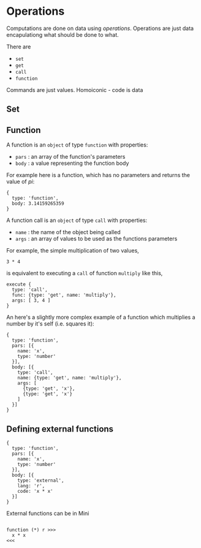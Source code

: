 # Operations

Computations are done on data using _operations_. Operations are just data encapulationg what should be done to what.




There are 

- `set`
- `get`
- `call`
- `function`

Commands are just values. Homoiconic - code is data

## Set



## Function

A function is an `object` of type `function` with properties:

- `pars` : an array of the function's parameters
- `body` : a value representing the function body

For example here is a function, which has no parameters and returns the value of _pi_:

```mini
{
  type: 'function',
  body: 3.14159265359
}
```

A function call is an `object` of type `call` with properties:

- `name` : the name of the object being called
- `args` : an array of values to be used as the functions parameters


For example, the simple multiplication of two values,

```mini
3 * 4
```

is equivalent to executing a `call` of function `multiply` like this,

```mini
execute {
  type: 'call', 
  func: {type: 'get', name: 'multiply'}, 
  args: [ 3, 4 ]
}
```

An here's a slightly more complex example of a function which multiplies a number by it's self (i.e. squares it):

```mini
{
  type: 'function',
  pars: [{
    name: 'x', 
    type: 'number'
  }],
  body: [{
    type: 'call', 
    name: {type: 'get', name: 'multiply'}, 
    args: [
      {type: 'get', 'x'},
      {type: 'get', 'x'}
    ]
  }]
}
```

## Defining external functions

```mini
{
  type: 'function',
  pars: [{
    name: 'x', 
    type: 'number'
  }],
  body: [{
    type: 'external', 
    lang: 'r', 
    code: 'x * x'
  }]
}
```

External functions can be in Mini

```mini

function (*) r >>>
  x * x
<<<
```


